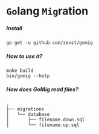 # `Go`lang `Mig`ration

##### Install
```shell script
go get -u github.com/zevst/gomig
```



##### How to use it?
```shell script
make build
bin/gomig --help
```

##### How does GoMig read files?
```
.
├── migrations
│   └── database
│       ├── filename.down.sql
│       └── filename.up.sql
```
